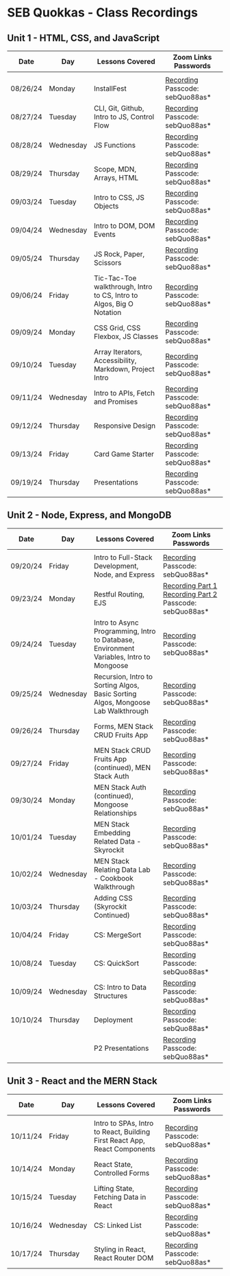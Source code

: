 # SEB Quokkas - Class Recordings

## Unit 1 - HTML, CSS, and JavaScript

| **Date** | **Day** | **Lessons Covered**                                                                                                                                     | **Zoom Links Passwords**                                                                                                                                 |
|----------|---------|-----------------------------------------------------------------------------------------------------------------------------------------------------|----------------------------------------------------------------------------------------------------------------------------------------------------------|
| | | | | |
|        08/26/24     |       Monday     | InstallFest                        |        [Recording](https://generalassembly.zoom.us/rec/share/q_C2DUfvj4JOLoefosov96EdL0aPW-4xChldSXHImwVhhqrxpjzXTLRES78pH7Ye.zRlhRF0tKurLIUfN) Passcode: sebQuo88as*           |   |
|        08/27/24     |       Tuesday     | CLI, Git, Github, Intro to JS, Control Flow                        |        [Recording](https://generalassembly.zoom.us/rec/share/-7TAw0upOd6x_4s61Dwya0G03HHuxS5KcZ6OiEN2gR9hSSWzGvQ9Z0C0EUHHgo3y.AO4ojkoK9RRU7Rc-) Passcode: sebQuo88as*            |   |
|        08/28/24     |       Wednesday     | JS Functions                        |        [Recording](https://generalassembly.zoom.us/rec/share/qmOOuRl65Qp--bAMf7_5bCpGwLSnCnANkyrBJKIte-K_LJo6dnWWc6ZHoIYYiboe.BeB_YcQx6QjGLvEF)  Passcode: sebQuo88as*          |   |
|        08/29/24     |       Thursday     | Scope, MDN, Arrays, HTML             |        [Recording](https://generalassembly.zoom.us/rec/share/-cvtccfo2cMNbnV0GmhfcJMC-eP-qer4O99PxHomRbZlWvBxUBAAsfXQ1LopWFRj.7JPaAztv88wu6npX?startTime=1724938781000)  Passcode: sebQuo88as*          |   |
|        09/03/24     |       Tuesday     | Intro to CSS, JS Objects             |        [Recording](https://generalassembly.zoom.us/rec/share/04Lni5LR5xRvg3s1M4EZpuvQ4vjNoo4D5zNvPdurUadlQ0KOs2uBcow9SJu8gVc.WtlFnJB1wCFUG9bi)  Passcode: sebQuo88as*          |   |
|        09/04/24     |       Wednesday     | Intro to DOM, DOM Events             |        [Recording](https://generalassembly.zoom.us/rec/share/4DOZYetvBMnr47095yf3XGTI9Tm2U03bjTzykXlESOBbfQimIL3HbL3cfg157gRn.YB_bG81bQ9kaRH1L)  Passcode: sebQuo88as*          |   |
|        09/05/24     |       Thursday     | JS Rock, Paper, Scissors              |        [Recording](https://generalassembly.zoom.us/rec/share/WqM4QyCHGAiYbIYFnD3g3Onjauz6oBfH84IcVoIvGnnGJ_k8DUgY9KQrld2ULJM0.2IdUjN8bXU-OZFOo)  Passcode: sebQuo88as*          |   |
|        09/06/24     |       Friday     | Tic-Tac-Toe walkthrough, Intro to CS, Intro to Algos, Big O Notation             |        [Recording](https://generalassembly.zoom.us/rec/share/19pouZJx2bvSYVtMWU5yHQQuXRmxKqiw5exsgDX-XcfD77RrK53-06SiN_rDQcxv.dVOV94u9NdxdewsC)  Passcode: sebQuo88as*          |   |
|        09/09/24     |       Monday     | CSS Grid, CSS Flexbox, JS Classes             |        [Recording](https://generalassembly.zoom.us/rec/share/1esqIhu334LQ52hNqqRnSFALFKJeI3Gy2JZSeH0kRFz2_0aG7GuX-LmyY57kuCl7.px9NmwfrEP2YVSKb)  Passcode: sebQuo88as*          |   |
|        09/10/24     |       Tuesday     | Array Iterators, Accessibility, Markdown, Project Intro              |        [Recording](https://generalassembly.zoom.us/rec/share/MXmwMmspO5cG_QtCXSK8gGbNHM454kcYxLJQ8yPlhAughbaP1R62U_P5nH3Yqymz.lGJ2iK04JFXcIV1c)  Passcode: sebQuo88as*          |   |
|        09/11/24     |       Wednesday     | Intro to APIs, Fetch and Promises             |        [Recording](https://generalassembly.zoom.us/rec/share/Y65JhFgJVJTIUGmtqypqVaEd8D0XOTyujGbJxPl8LumktcibuDN6AY7k2bGUX0M6.dsHXR8GypqLFQtIb)  Passcode: sebQuo88as*          |   |
|        09/12/24     |       Thursday     | Responsive Design             |        [Recording](https://generalassembly.zoom.us/rec/share/_m3tuVGk4Gp4HOsWCl9N_YEQLhb6HUGo2NTGROuIxTlSg6lZhm-K-82KK1g8Vmsp.p3HN2VWLt0LnAvAH)  Passcode: sebQuo88as*          |   |
|        09/13/24     |       Friday     | Card Game Starter             |        [Recording](https://generalassembly.zoom.us/rec/share/WSyRG2IsR-3un69YvE1J3GkHuW7bhYJkcZhP1bcrzPeGM2EGLL6WUvl-hDIiaZGC.52YssgSKmcOY84N_)  Passcode: sebQuo88as*          |   |
|        09/19/24     |       Thursday     | Presentations             |        [Recording](https://generalassembly.zoom.us/rec/share/EzXREcZNwAoGNphCzSNzg94e9z1XpZN5iUVYKxQXMUYII5vAq99M7ry-urecISPb.SJm9C5T3_qTVzqeA)  Passcode: sebQuo88as*          |   |


## Unit 2 - Node, Express, and MongoDB

| **Date** | **Day** | **Lessons Covered**                                                                                                                                     | **Zoom Links Passwords**                                                                                                                                 |
|----------|---------|-----------------------------------------------------------------------------------------------------------------------------------------------------|----------------------------------------------------------------------------------------------------------------------------------------------------------|
| | | | | |
|        09/20/24     |       Friday     | Intro to Full-Stack Development, Node, and Express             |        [Recording](https://generalassembly.zoom.us/rec/share/Y6SJLZre-DqnY17BKXK0PTOAWn8oH3YczJJzQBoaBXLxRUXmE24cpJih9xr4lZtc.kN1O4IRfYZFOCN0C)  Passcode: sebQuo88as*          |   |
|        09/23/24     |       Monday            | Restful Routing, EJS              |        [Recording Part 1](https://generalassembly.zoom.us/rec/share/8IlMAmfBftp8Te_JN6O4hzQb9Dl-qtP3bxDbTNhhsJliTEPkgyS-ukqChajPuvqs.rp4aHioaxfW7dTdW)  [Recording Part 2](https://generalassembly.zoom.us/rec/share/HKr58yDuu58HLYliJCrY5oOhVVVLwrtjA5D0mzli9AJbACmEKeNJXipdPVizeflH.-PGRFsbG9G6S8CeK) Passcode: sebQuo88as*          |   |
|        09/24/24     |       Tuesday           | Intro to Async Programming, Intro to Database, Environment Variables, Intro to Mongoose              |        [Recording](https://generalassembly.zoom.us/rec/share/4i2kGrcoM4O59UgdljyBeTrJVSTfJG-5SWFSt5RKiWjzw04z6UvFjhkqzkT8kjc.xwxEPeWS2OMnt8q_)  Passcode: sebQuo88as*          |   |
|        09/25/24     |       Wednesday      | Recursion, Intro to Sorting Algos, Basic Sorting Algos, Mongoose Lab Walkthrough             |        [Recording](https://generalassembly.zoom.us/rec/share/rIk1C4Ljol5vsVE8P1NGAjv4lkAhgIjmBFSDdt5oj2EWZ5oiXC6O2N2TgPpuAV11.CRoiq8wfzeOKIlRp)  Passcode: sebQuo88as*          |   |
|        09/26/24     |       Thursday          | Forms, MEN Stack CRUD Fruits App             |        [Recording](https://generalassembly.zoom.us/rec/share/vWgsQgEqdDFlBZlvc1J2v0qgdGelmb9lrt69VrVyU6uFlS8PaThfFMBULYows74-.fhxM7cfK0J7zy7P-)  Passcode: sebQuo88as*          |   |
|        09/27/24     |       Friday     | MEN Stack CRUD Fruits App (continued), MEN Stack Auth             |        [Recording](https://generalassembly.zoom.us/rec/share/aUZL9ys0gfN5RknGGcsVNohhiXux-je1Hb7plDonOIzqhxTNVTQsMi4sbvcBHATk.i4-IiS2jeohaJ67K)  Passcode: sebQuo88as*          |   |
|        09/30/24     |       Monday     | MEN Stack Auth (continued), Mongoose Relationships             |        [Recording](https://generalassembly.zoom.us/rec/share/6PDUICG1HFq_vcMDzDj-Xcal3vdGT-CnjYiRpUubycbCk5rmatX4Z_GaUy847g_H.3pMIViGQFaM8GXBx)  Passcode: sebQuo88as*          |   |
|        10/01/24     |       Tuesday     | MEN Stack Embedding Related Data - Skyrockit     |        [Recording](https://generalassembly.zoom.us/rec/share/zMI7HXlRhBMigofuBctYAzL6YjoS_zALN6Oq3r-uQttsvW2wy2DoHk36cjUhJcMA.PzCsBsBWILhlIYzP)  Passcode: sebQuo88as*          |   |
|        10/02/24     |       Wednesday     | MEN Stack Relating Data Lab - Cookbook Walkthrough             |        [Recording](https://generalassembly.zoom.us/rec/share/Gl2k7W-9VfIv3ZoGL1gqvjAzT7c44XRtQBjfZkZR6VFYPkFEDgHvItX6FxSpIOkD.POVxziU7zCgR6QQ9)  Passcode: sebQuo88as*          |   |
|        10/03/24     |       Thursday     | Adding CSS (Skyrockit Continued)             |        [Recording](https://generalassembly.zoom.us/rec/share/_qhFc_oW0sjj-VNN8y3yaNifcUsZr30svX9GaPZG7kti0ft-YbOG5V4D0Oo_KbVr.zujOiWxxZy_NmZ00)  Passcode: sebQuo88as*          |   |
|        10/04/24     |       Friday     | CS: MergeSort             |        [Recording](https://generalassembly.zoom.us/rec/share/33Evbrj1TfpCj7RIz5Fn6z0KGYvdilpxXNqJh-tt_yMzcYySfkZQNPhEeRL_DxKa.HtRGX7UOlOBg3fSz)  Passcode: sebQuo88as*          |   |
|        10/08/24     |       Tuesday     | CS: QuickSort             |        [Recording](https://generalassembly.zoom.us/rec/share/37F2GN6dD_Wc91RlO0nkIPDPOeBAylFWWP5qDpDIkEH4B3v3m1j9lJpgMvd6ldj3.4VYHB1CkZ6jKk3u7)  Passcode: sebQuo88as*          |   |
|        10/09/24     |       Wednesday     | CS: Intro to Data Structures             |        [Recording](https://generalassembly.zoom.us/rec/share/9J25BuJwMqyojA62E6damQReITdL7-jsN7xtuy6jEbvYWvGcW6MhySV7HBCLn9RQ.Q2KAwPvLjr025Btf)  Passcode: sebQuo88as*          |   |
|        10/10/24     |       Thursday     | Deployment             |        [Recording](https://generalassembly.zoom.us/rec/share/p9RrF5fdz-lOrFpocOMVJ4ntpfHZWTcfEThz_Sc3jpL0JxZkx_7YNkPLninrb8DN.yV1BZ7B_Du8pUUSx)  Passcode: sebQuo88as*          |   |
|                            |                          | P2 Presentations             |        [Recording](https://generalassembly.zoom.us/rec/share/bXCGT5JOz_l-9Hww-z_EpIPIZR05NxT2F9GSA0uwibGV0oe8BkVh38N-sHzCT5K5.aD_ANEzAvObbKBBX)  Passcode: sebQuo88as*          |   |


## Unit 3 - React and the MERN Stack

| **Date** | **Day** | **Lessons Covered**                                                                                                                                     | **Zoom Links Passwords**                                                                                                                                 |
|----------|---------|-----------------------------------------------------------------------------------------------------------------------------------------------------|----------------------------------------------------------------------------------------------------------------------------------------------------------|
| | | | | |
|        10/11/24     |       Friday     | Intro to SPAs, Intro to React, Building First React App, React Components             |        [Recording](https://generalassembly.zoom.us/rec/share/hptNlu5zV_lHwRkapMjIRSd5asdfQDtbs66IWuFkkkb9CSmEuU4LpQhZD2kkHlQT.odloQrn4ssVoFhtT)  Passcode: sebQuo88as*          |   |
|        10/14/24     |       Monday     | React State, Controlled Forms             |        [Recording](https://generalassembly.zoom.us/rec/share/CAY4Yh07e9sdwk47qPA4Xf0JnR3UccSmGXSGO5RR18JIUe3HVG2e0Sj8dxsCS6E2.U_EJkFTBVoQk5xCS)  Passcode: sebQuo88as*          |   |
|        10/15/24     |       Tuesday     | Lifting State, Fetching Data in React             |        [Recording](https://generalassembly.zoom.us/rec/share/UmySXaF-lsHRmKFiUmJzgVaLPdG0YBJUJN_Wz-Lc9GQsYt7NbaaesQICbBkPzYpZ.2jHBGArpCPKZAHsw)  Passcode: sebQuo88as*          |   |
|        10/16/24     |       Wednesday     | CS: Linked List             |        [Recording](https://generalassembly.zoom.us/rec/share/OuehHinmiVsWifjuogcpPHXlvf9sO1lufVF03h7gNScfeYzTc9Nx_Et7xmZlIFBt.p-Y_8-PjAkjx9LpM)  Passcode: sebQuo88as*          |   |
|        10/17/24     |       Thursday     | Styling in React, React Router DOM             |        [Recording](https://generalassembly.zoom.us/rec/share/acEt9rFzYgk8Ym5HF0HGdKeoCjWsdy7XttW5EoIc52Gb0ANUpwIIvxXYApQYX7OW.VD6Rg45JPY3Te6Rt)  Passcode: sebQuo88as*          |   |
